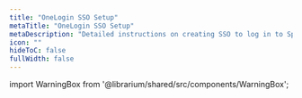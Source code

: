 ```yaml
---
title: "OneLogin SSO Setup"
metaTitle: "OneLogin SSO Setup"
metaDescription: "Detailed instructions on creating SSO to log in to Spectro Cloud using SAML 2.0 with OneLogin as the Identity Provider"
icon: ""
hideToC: false
fullWidth: false
---
```


import WarningBox from '@librarium/shared/src/components/WarningBox';
